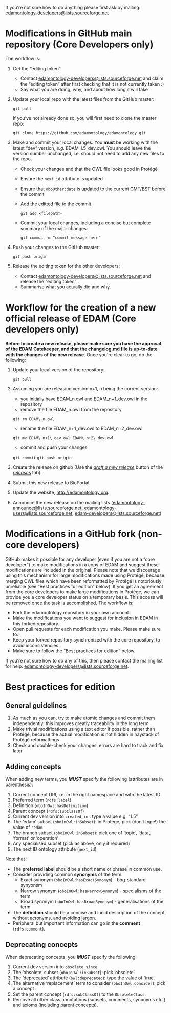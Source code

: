 If you’re not sure how to do anything please first ask by mailing:
edamontology-developers@lists.sourceforge.net 

# Modifications in GitHub main repository (Core Developers only)
The workflow is:

1. Get the “editing token” 
   - Contact edamontology-developers@lists.sourceforge.net and claim the “editing token” after first checking that it is not currently taken :)
   - Say what you are doing, why, and about how long it will take
2. Update your local repo with the latest files from the GitHub master:

    `git pull`
   
   If you’ve not already done so, you will first need to clone the master repo:

    `git clone https://github.com/edamontology/edamontology.git`
3. Make and commit your local changes. You **must** be working with the latest “dev” version, _e.g._ EDAM_1.5_dev.owl. You should leave the version number unchanged, i.e. should not need to add any new files to the repo.
   - Check your changes and that the OWL file looks good in Protégé
   - Ensure the `next_id` attribute is updated
   - Ensure that `oboOther:date` is updated to the current GMT/BST before the commit
   - Add the editted file to the commit
   
      `git add <filepath>`
   - Commit your local changes, including a concise but complete summary of the major changes:
   
      `git commit -m ”commit message here”`
4. Push your changes to the GitHub master:

    `git push origin`
5. Release the editing token for the other developers:
   - Contact edamontology-developers@lists.sourceforge.net and release the “editing token” .
   - Summarise what you actually did and why.

# Workflow for the creation of a new official release of EDAM (Core developers only)
**Before to create a new release, please make sure you have the approval of the EDAM Gatekeeper, and that the changelog.md file is up-to-date with the changes of the new release**. Once you're clear to go, do the following:
1. Update your local version of the repository:

    `git pull`
2. Assuming you are releasing version n+1, n being the current version:
   - you initially have EDAM\_n.owl and EDAM\_n+1\_dev.owl in the repository
   - remove the file EDAM\_n.owl from the repository

    `git rm EDAM\_n.owl`
   - rename the file EDAM\_n+1\_dev.owl to EDAM\_n+2\_dev.owl

    `git mv EDAM\_n+1\_dev.owl EDAM\_n+2\_dev.owl`
   - commit and push your changes

    `git commit`
    `git push origin`

3. Create the release on github (Use the [_draft a new release_](https://github.com/edamontology/edamontology/releases/new) button of the _[releases](https://github.com/edamontology/edamontology/releases)_ tab).
4. Submit this new release to BioPortal.
5. Update the website, http://edamontology.org.
6. Announce the new release on the mailing lists (edamontology-announce@lists.sourceforge.net, edamontology-users@lists.sourceforge.net, edam-developers@lists.sourceforge.net)

# Modifications in a GitHub fork (non-core developers)
GitHub makes it possible for any developer (even if you are not a “core developer”) to make modifications in a copy of EDAM and suggest these modifications are included in the original. 
Please note that we discourage using this mechanism for large modifications made using Protégé, because merging OWL files which have been reformatted by Protégé is notoriously unreliable (see “Best practices for edition” below). If you get an agreement from the core developers to make large modifications in Protégé, we can provide you a core developer status on a temporary basis. This access will be removed once the task is accomplished.
The workflow is:
- Fork the edamontology repository in your own account.
- Make the modifications you want to suggest for inclusion in EDAM in this forked repository.
- Open pull requests for each modification you make.
Please make sure to:
- Keep your forked repository synchronized with the core repository, to avoid inconsistencies.
- Make sure to follow the “Best practices for edition” below.

If you’re not sure how to do any of this, then please contact the mailing list for help:
 edamontology-developers@lists.sourceforge.net. 

# Best practices for edition

## General guidelines

1. As much as you can, try to make atomic changes and commit them independently. this improves greatly traceability in the long term
2. Make trivial modifications using a text editor if possible, rather than Protégé, because the actual modification is not hidden in haystack of Protégé reformattings 
3. Check and double-check your changes: errors are hard to track and fix later

## Adding concepts

When adding new terms, you _**MUST**_ specify the following (attributes are in parenthesis):

1. Correct concept URI, i.e. in the right namespace and with the latest ID
2. Preferred term (`rdfs:label`)
3. Definition (`oboInOwl:hasDefinition`) 
4. Parent concept (`rdfs:subClassOf`)
5. Current dev version into `created_in` : type a value e.g. “1.5”
6. The ‘edam’ subset (`oboInOwl:inSubset`): in Protege, pick (don’t type!) the value of `'edam'`
7. The branch subset (`oboInOwl:inSubset`): pick one of ‘topic’, ‘data’, ‘format’ or ‘operation’
8. Any specialised subset (pick as above, only if required) 
9. The next ID ontology attribute (`next_id`)

Note that :
- The **preferred label** should be a short name or phrase in common use.
- Consider providing common **synonyms** of the term:
   - Exact synonym (`oboInOwl:hasExactSynonym`) - bog-standard synyonsm
   - Narrow synonym (`oboInOwl:hasNarrowSynonym`) - specialisms of the term
   - Broad synonym (`oboInOwl:hasBroadSynonym`) - generalisations of the term
- The **definition** should be a concise and lucid description of the concept, without acronyms, and avoiding jargon.
- Peripheral but important information can go in the **comment** (`rdfs:comment`).

## Deprecating concepts

When deprecating concepts, you _**MUST**_ specify the following:

1. Current dev version into `obsolete_since`.
2. The ‘obsolete’ subset (`oboInOwl:inSubset`): pick ‘obsolete’.
3. The ‘deprecated’ attribute (`owl:deprecated`): type the value of ‘true’.
4. The alternative ‘replacement’ term to consider (`oboInOwl:consider`): pick a concept .
5. Set the parent concept (`rdfs:subClassOf`) to the `ObsoleteClass`. 
6. Remove all other class annotations (subsets, comments, synonyms etc.) and axioms (including parent concepts).


